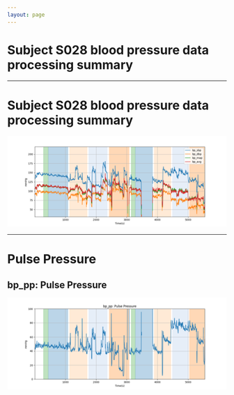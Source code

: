 ```yaml
---
layout: page
---
```


# Subject S028 blood pressure data processing summary




---
# Subject S028 blood pressure data processing summary

![Subject S028 blood pressure data processing summary - Overlay](images/S028_bp_features_overlay.png)

---
# Pulse Pressure

## bp_pp: Pulse Pressure
![bp_pp: Pulse Pressure](images/S028_bp_features_bp_pp.png)
